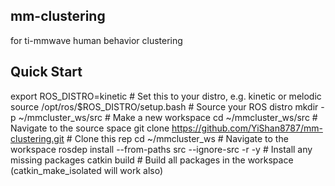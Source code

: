 ## mm-clustering
for ti-mmwave human behavior clustering

## Quick Start
export ROS_DISTRO=kinetic               # Set this to your distro, e.g. kinetic or melodic
source /opt/ros/$ROS_DISTRO/setup.bash  # Source your ROS distro 
mkdir -p ~/mmcluster_ws/src                # Make a new workspace 
cd ~/mmcluster_ws/src                      # Navigate to the source space
git clone https://github.com/YiShan8787/mm-clustering.git      # Clone this rep
cd ~/mmcluster_ws                          # Navigate to the workspace
rosdep install --from-paths src --ignore-src -r -y  # Install any missing packages
catkin build    # Build all packages in the workspace (catkin_make_isolated will work also)
